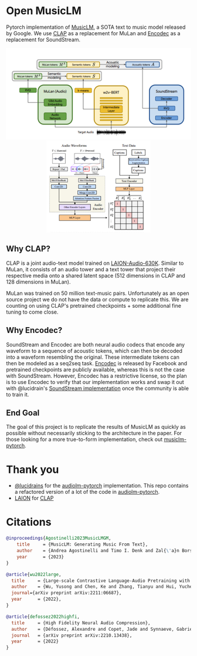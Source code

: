 # Open MusicLM
Pytorch implementation of [MusicLM](https://arxiv.org/abs/2301.11325), a SOTA text to music model released by Google. We use [CLAP](https://github.com/LAION-AI/CLAP) as a replacement for MuLan and [Encodec](https://github.com/facebookresearch/encodec) as a replacement for SoundStream. 

<p align='center'>
<img alt='diagram of MusicLM' src='musiclm.png' title="MusicLM" height='250px'>
<img alt='diagram of CLAP' src='clap.png' title="CLAP" height='250px'>
</p>

## Why CLAP?
CLAP is a joint audio-text model trained on [LAION-Audio-630K](https://github.com/LAION-AI/audio-dataset). Similar to MuLan, it consists of an audio tower and a text tower that project their respective media onto a shared latent space (512 dimensions in CLAP and 128 dimensions in MuLan).

MuLan was trained on 50 million text-music pairs. Unfortunately as an open source project we do not have the data or compute to replicate this. We are counting on using CLAP's pretrained checkpoints + some additional fine tuning to come close.

## Why Encodec?
SoundStream and Encodec are both neural audio codecs that encode any waveform to a sequence of acoustic tokens, which can then be decoded into a waveform resembling the original. These intermediate tokens can then be modeled as a seq2seq task. [Encodec](https://github.com/facebookresearch/encodec) is released by Facebook and pretrained checkpoints are publicly available, whereas this is not the case with SoundStream. However, Encodec has a restrictive license, so the plan is to use Encodec to verify that our implementation works and swap it out with @lucidrain's [SoundStream implementation](https://github.com/lucidrains/audiolm-pytorch/blob/main/audiolm_pytorch/soundstream.py) once the community is able to train it.

## End Goal

The goal of this project is to replicate the results of MusicLM as quickly as possible without necessarily sticking to the architecture in the paper. For those looking for a more true-to-form implementation, check out [musiclm-pytorch](https://github.com/lucidrains/musiclm-pytorch). 


# Thank you
* [@lucidrains](https://github.com/lucidrains/) for the [audiolm-pytorch](https://github.com/lucidrains/audiolm-pytorch) implementation. This repo contains a refactored version of a lot of the code in [audiolm-pytorch](https://github.com/lucidrains/audiolm-pytorch).
* [LAION](https://laion.ai/) for [CLAP](https://github.com/LAION-AI/CLAP)

# Citations
```bibtex
@inproceedings{Agostinelli2023MusicLMGM,
    title     = {MusicLM: Generating Music From Text},
    author    = {Andrea Agostinelli and Timo I. Denk and Zal{\'a}n Borsos and Jesse Engel and Mauro Verzetti and Antoine Caillon and Qingqing Huang and Aren Jansen and Adam Roberts and Marco Tagliasacchi and Matthew Sharifi and Neil Zeghidour and C. Frank},
    year      = {2023}
}
```
```bibtex
@article{wu2022large,
  title     = {Large-scale Contrastive Language-Audio Pretraining with Feature Fusion and Keyword-to-Caption Augmentation},
  author    = {Wu, Yusong and Chen, Ke and Zhang, Tianyu and Hui, Yuchen and Berg-Kirkpatrick, Taylor and Dubnov, Shlomo},
  journal={arXiv preprint arXiv:2211:06687},
  year      = {2022},
}
```
```bibtex
@article{defossez2022highfi,
  title     = {High Fidelity Neural Audio Compression},
  author    = {Défossez, Alexandre and Copet, Jade and Synnaeve, Gabriel and Adi, Yossi},
  journal   = {arXiv preprint arXiv:2210.13438},
  year      = {2022}
}
```
